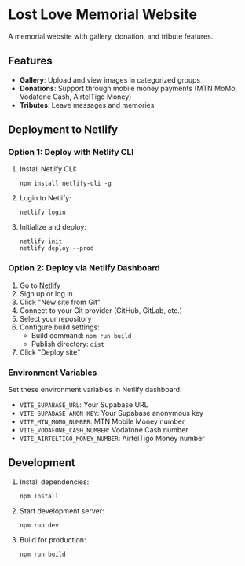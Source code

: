 # Lost Love Memorial Website

A memorial website with gallery, donation, and tribute features.

## Features

- **Gallery**: Upload and view images in categorized groups
- **Donations**: Support through mobile money payments (MTN MoMo, Vodafone Cash, AirtelTigo Money)
- **Tributes**: Leave messages and memories

## Deployment to Netlify

### Option 1: Deploy with Netlify CLI

1. Install Netlify CLI:
   ```
   npm install netlify-cli -g
   ```

2. Login to Netlify:
   ```
   netlify login
   ```

3. Initialize and deploy:
   ```
   netlify init
   netlify deploy --prod
   ```

### Option 2: Deploy via Netlify Dashboard

1. Go to [Netlify](https://app.netlify.com/)
2. Sign up or log in
3. Click "New site from Git"
4. Connect to your Git provider (GitHub, GitLab, etc.)
5. Select your repository
6. Configure build settings:
   - Build command: `npm run build`
   - Publish directory: `dist`
7. Click "Deploy site"

### Environment Variables

Set these environment variables in Netlify dashboard:

- `VITE_SUPABASE_URL`: Your Supabase URL
- `VITE_SUPABASE_ANON_KEY`: Your Supabase anonymous key
- `VITE_MTN_MOMO_NUMBER`: MTN Mobile Money number
- `VITE_VODAFONE_CASH_NUMBER`: Vodafone Cash number
- `VITE_AIRTELTIGO_MONEY_NUMBER`: AirtelTigo Money number

## Development

1. Install dependencies:
   ```
   npm install
   ```

2. Start development server:
   ```
   npm run dev
   ```

3. Build for production:
   ```
   npm run build
   ``` 